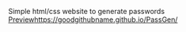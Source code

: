 Simple html/css website to generate passwords
[Preview](https://goodgithubname.github.io/PassGen/)https://goodgithubname.github.io/PassGen/
